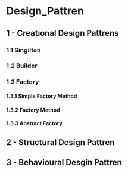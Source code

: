 # Design_Pattren
## 1 - Creational Design Pattrens
###   1.1 Singilton
###   1.2 Builder
###   1.3 Factory 
####    1.3.1 Simple Factory Method
####    1.3.2 Factory Method
####    1.3.3 Abstract Factory
## 2 - Structural Design Pattren
## 3 - Behavioural Desgin Pattren

